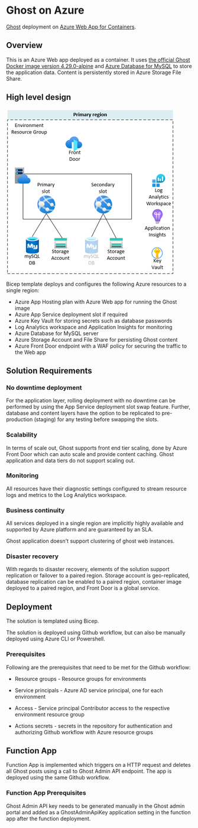 # Ghost on Azure

[Ghost](https://ghost.org/) deployment on [Azure Web App for Containers](https://azure.microsoft.com/en-us/services/app-service/containers/).

## Overview

This is an Azure Web app deployed as a container. It uses [the official Ghost Docker image version 4.29.0-alpine](https://hub.docker.com/_/ghost) and [Azure Database for MySQL](https://azure.microsoft.com/en-us/services/mysql/) to store the application data. Content is persistently stored in Azure Storage File Share.

## High level design

![High level design](docs/HLD.png)

Bicep template deploys and configures the following Azure resources to a single region:

* Azure App Hosting plan with Azure Web app for running the Ghost image
* Azure App Service deployment slot if required
* Azure Key Vault for storing secrets such as database passwords
* Log Analytics workspace and Application Insights for monitoring
* Azure Database for MySQL server
* Azure Storage Account and File Share for persisting Ghost content
* Azure Front Door endpoint with a WAF policy for securing the traffic to the Web app

## Solution Requirements

### No downtime deployment

For the application layer, rolling deployment with no downtime can be performed by using the App Service deployment slot swap feature.
Further, database and content layers have the option to be replicated to pre-production (staging) for any testing before swapping the slots.

### Scalability

In terms of scale out, Ghost supports front end tier scaling, done by Azure Front Door which can auto scale and provide content caching.
Ghost application and data tiers do not support scaling out.

### Monitoring

All resources have their diagnostic settings configured to stream resource logs and metrics to the Log Analytics workspace.

### Business continuity

All services deployed in a single region are implicitly highly available and supported by Azure platform and are guaranteed by an SLA.

Ghost application doesn't support clustering of ghost web instances.

### Disaster recovery

With regards to disaster recovery, elements of the solution support replication or failover to a paired region.
Storage account is geo-replicated, database replication can be enabled to a paired region, container image deployed to a paired region, and Front Door is a global service.

## Deployment

The solution is templated using Bicep.

The solution is deployed using Github workflow, but can also be manually deployed using Azure CLI or Powershell.

### Prerequisites

Following are the prerequisites that need to be met for the Github workflow:

* Resource groups - Resource groups for environments

* Service principals - Azure AD service principal, one for each environment

* Access - Service principal Contributor access to the respective environment resource group

* Actions secrets - secrets in the repository for authentication and authorizing Github workflow with Azure resource groups

## Function App

Function App is implemented which triggers on a HTTP request and deletes all Ghost posts using a call to Ghost Admin API endpoint.
The app is deployed using the same Github workflow.

### Function App Prerequisites

Ghost Admin API key needs to be generated manually in the Ghost admin portal and added as a GhostAdminApiKey application setting in the function app after the function deployment.
